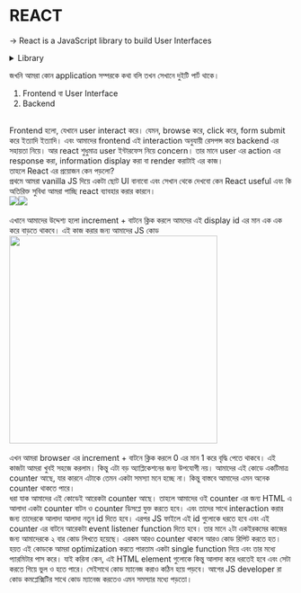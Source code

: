 # REACT
&#8594; React is a JavaScript library to build User Interfaces <br/>

<details>
<summary>Library</summary>
  Library মানে হচ্ছে কিছু কালেকশন অব কোডস, যেটা re-use করে আমরা আমাদের অ্যাপ্লিকেশন বানাতে পারি। <br/>
  React ও একইভাবে কিছু vanilla javascript code এর কালেকশন যেটা ব্যাবহার করে আমরা easily website, mobile application এমনকি desktop এর user interface ও বানাতে পারি।
</details>

জখনি আমরা কোন application সম্পরকে কথা বলি তখন সেখানে দুইটি পার্ট থাকে।
1. Frontend বা User Interface
2. Backend
<br/>
Frontend হলো, যেখানে user interact করে। যেমন, browse করে, click করে, form submit করে ইত্যাদি ইত্যাদি। এবং আমাদের frontend এই interaction অনুযায়ী রেসপন্স করে backend এর সহায়তা নিয়ে। আর react শুধুমাত্র user ইন্টারফেস নিয়ে concern। তার মানে user এর action এর response করা, information display করা বা render করাটাই এর কাজ।
<br/>
তাহলে React এর প্রয়োজন কেন পড়লো?
<br/>
প্রথমে আমরা vanilla JS দিয়ে একটা ছোট UI বানাবো এবং সেখান থেকে দেখবো কেন React useful এবং কি অতিরিক্ত সুবিধা আমরা পাচ্ছি react ব্যাবহার করার কারনে।
<br/>
<div style="display: flex" >
<img   src="https://i.ibb.co/tm5VbPG/ht.png"/> <br/>
<img  src="https://i.ibb.co/Z8ZwNxF/Capture.png"/> <br/>  
</div>
<br/>
এখানে আমাদের উদ্দেশ্য হলো increment + বাটনে ক্লিক করলে আমদের এই display id এর মান এক এক করে বাড়তে থাকবে। এই কাজ করার জন্য আমাদের JS কোড
<img width="370" src="https://i.ibb.co/W5t5KQK/script-js.png"/>
<br/><br/>
এখন আমরা browser এর increment + বাটনে ক্লিক করলে 0 এর মান 1 করে বৃদ্ধি পেতে থাকবে। এই কাজটা আমরা খুবই সহজে করলাম। কিন্তু এটা বড় অ্যাপ্লিকেশনের জন্য উপযোগী নয়। আমাদের এই কোডে একটিমাত্র counter আছে, যার কারনে এটাকে তেমন একটা সমস্যা মনে হচ্ছে না। কিন্তু বাস্তবে আমাদের এমন অনেক counter থাকতে পারে।
<br/>
ধরা যাক আমাদের এই কোডেই আরেকটা counter আছে। তাহলে আমাদের ওই counter এর জন্য HTML এ আলাদা একটা counter বাটন ও counter ডিসপ্লে যুক্ত করতে হবে। এবং তাদের সাথে interaction করার জন্য তাদেরকে আলাদা আলাদা নতুন id দিতে হবে। এরপর JS ফাইলে এই id গুলোকে ধরতে হবে এবং এই counter এর বাটনে আরেকটা event listener function দিতে হবে। তার মানে ২টা একইরকমের কাজের জন্য আমাদেরকে ২ বার কোড লিখতে হয়েছে। এরকম আরও counter থাকলে আরও কোড রিপিট করতে হত। হয়ত এই কোডকে আমরা optimization করতে পারতাম একটা single function দিয়ে এবং তার মধ্যে প্যারমিটার পাস করে। যাই করিনা কেন, এই HTML element গুলোকে কিন্তু আলাদা করে ধরতেই হবে এবং সেটা করতে গিয়ে ভুল ও হতে পারে। সেইসাথে কোড ম্যানেজ করাও কঠিন হয়ে পড়বে। আগের JS developer রা কোড কমপ্লেক্সিটির সাথে কোড ম্যানেজ করতেও এমন সমস্যার মধ্যে পড়তো।
<br/>
